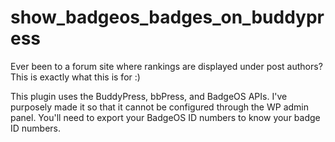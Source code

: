 # show_badgeos_badges_on_buddypress
Ever been to a forum site where rankings are displayed under post authors? This is exactly what this is for :)

This plugin uses the BuddyPress, bbPress, and BadgeOS APIs. I've purposely made it so that it cannot be configured through the WP admin panel. You'll need to export your BadgeOS ID numbers to know your badge ID numbers.
